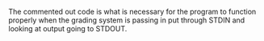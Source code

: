The commented out code is what is necessary for the program to function properly when the grading system is passing in put through STDIN and looking at output going to STDOUT.